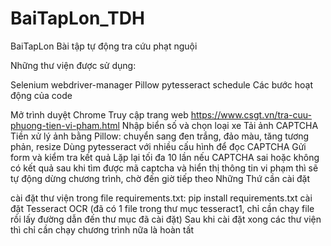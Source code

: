 # BaiTapLon_TDH
BaiTapLon
Bài tập tự động tra cứu phạt nguội

Những thư viện được sử dụng:

Selenium
webdriver-manager
Pillow
pytesseract
schedule
Các bước hoạt động của code

Mở trình duyệt Chrome
Truy cập trang web https://www.csgt.vn/tra-cuu-phuong-tien-vi-pham.html
Nhập biển số và chọn loại xe
Tải ảnh CAPTCHA
Tiền xử lý ảnh bằng Pillow: chuyển sang đen trắng, đảo màu, tăng tương phản, resize
Dùng pytesseract với nhiều cấu hình để đọc CAPTCHA
Gửi form và kiểm tra kết quả
Lặp lại tối đa 10 lần nếu CAPTCHA sai hoặc không có kết quả
sau khi tìm được mã captcha và hiển thị thông tin vi phạm thì sẽ tự động dừng chương trình, chờ đến giờ tiếp theo
Những Thứ cần cài đặt

cài đặt thư viện trong file requirements.txt: pip install requirements.txt
cài đặt Tesseract OCR (đã có 1 file trong thư mục tesseract1, chỉ cần chạy file rồi lấy đường dẫn đến thư mục đã cài đặt) Sau khi cài đặt xong các thư viện thì chỉ cần chạy chương trình nữa là hoàn tất
